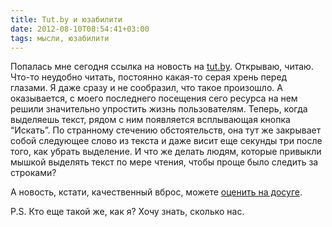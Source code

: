 ```yaml
---
title: Tut.by и юзабилити
date: 2012-08-10T08:54:41+03:00
tags: мысли, юзабилити
---
```


Попалась мне сегодня ссылка на новость на [tut.by](http://tut.by/). Открываю, читаю. Что-то неудобно читать, постоянно какая-то серая хрень перед глазами. Я даже сразу и не сообразил, что такое произошло. А оказывается, с моего последнего посещения сего ресурса на нем решили значительно упростить жизнь пользователям. Теперь, когда выделяешь текст, рядом с ним появляется всплывающая кнопка “Искать”. По странному стечению обстоятельств, она тут же закрывает собой следующее слово из текста и даже висит еще секунды три после того, как убрать выделение. И что же делать людям, которые привыкли мышкой выделять текст по мере чтения, чтобы проще было следить за строками?

А новость, кстати, качественный вброс, можете [оценить на досуге](http://news.tut.by/lady/303740.html).

P.S. Кто еще такой же, как я? Хочу знать, сколько нас.